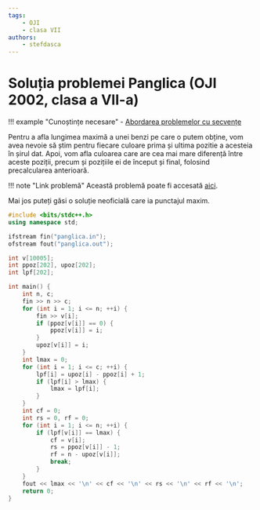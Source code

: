 ```yaml
---
tags:
    - OJI
    - clasa VII
authors:
    - stefdasca
---
```


# Soluția problemei Panglica (OJI 2002, clasa a VII-a)

!!! example "Cunoștințe necesare"
    - [Abordarea problemelor cu secvențe](../../../../usor/sequences.md)


Pentru a afla lungimea maximă a unei benzi pe care o putem obține, vom avea
nevoie să știm pentru fiecare culoare prima și ultima pozitie a acesteia în
șirul dat. Apoi, vom afla culoarea care are cea mai mare diferență între aceste
poziții, precum și pozițiile ei de început și final, folosind precalcularea
anterioară.

!!! note "Link problemă"
    Această problemă poate fi accesată [aici](https://kilonova.ro/problems/705/).

Mai jos puteți găsi o soluție neoficială care ia punctajul maxim.

```cpp
#include <bits/stdc++.h>
using namespace std;

ifstream fin("panglica.in");
ofstream fout("panglica.out");

int v[10005];
int ppoz[202], upoz[202];
int lpf[202];

int main() {
    int n, c;
    fin >> n >> c;
    for (int i = 1; i <= n; ++i) {
        fin >> v[i];
        if (ppoz[v[i]] == 0) {
            ppoz[v[i]] = i;
        }
        upoz[v[i]] = i;
    }
    int lmax = 0;
    for (int i = 1; i <= c; ++i) {
        lpf[i] = upoz[i] - ppoz[i] + 1;
        if (lpf[i] > lmax) {
            lmax = lpf[i];
        }
    }
    int cf = 0;
    int rs = 0, rf = 0;
    for (int i = 1; i <= n; ++i) {
        if (lpf[v[i]] == lmax) {
            cf = v[i];
            rs = ppoz[v[i]] - 1;
            rf = n - upoz[v[i]];
            break;
        }
    }
    fout << lmax << '\n' << cf << '\n' << rs << '\n' << rf << '\n';
    return 0;
}
```
